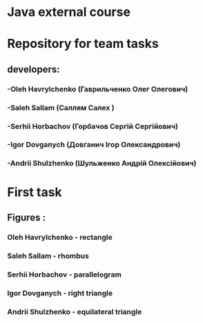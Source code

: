 #                   Java external course
#                Repository for team tasks

## developers:

### -Oleh Havrylchenko (Гаврильченко Олег Олегович)
### -Saleh Sallam (Саллям Салех )
### -Serhii Horbachov (Горбачов Сергій Сергійович)
### -Igor Dovganych (Довганич Ігор Олександрович)
### -Andrii Shulzhenko (Шульженко Андрій Олексійович)

#                       First task
## Figures : 
### Oleh Havrylchenko - rectangle
### Saleh Sallam - rhombus
### Serhii Horbachov - parallelogram
### Igor Dovganych - right triangle
### Andrii Shulzhenko - equilateral triangle
